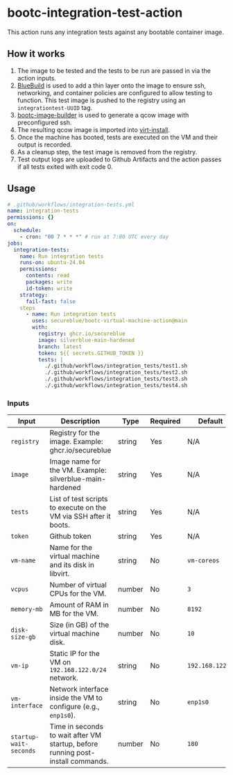 # bootc-integration-test-action

This action runs any integration tests against any bootable container image.

## How it works

1. The image to be tested and the tests to be run are passed in via the action inputs.
2. [BlueBuild](https://blue-build.org/) is used to add a thin layer onto the image to ensure ssh, networking, and container policies are configured to allow testing to function. This test image is pushed to the registry using an `integrationtest-UUID` tag.
3. [bootc-image-builder](https://github.com/osbuild/bootc-image-builder) is used to generate a qcow image with preconfigured ssh.
4. The resulting qcow image is imported into [virt-install](https://linux.die.net/man/1/virt-install).
5. Once the machine has booted, tests are executed on the VM and their output is recorded.
6. As a cleanup step, the test image is removed from the registry. 
7. Test output logs are uploaded to Github Artifacts and the action passes if all tests exited with exit code 0.

## Usage

```yaml
# .github/workflows/integration-tests.yml
name: integration-tests
permissions: {}
on:
  schedule:
    - cron: "00 7 * * *" # run at 7:00 UTC every day 
jobs:
  integration-tests:
    name: Run integration tests
    runs-on: ubuntu-24.04
    permissions:
      contents: read
      packages: write
      id-token: write
    strategy:
      fail-fast: false 
    steps
      - name: Run integration tests
        uses: secureblue/bootc-virtual-machine-action@main
        with:          
          registry: ghcr.io/secureblue
          image: silverblue-main-hardened
          branch: latest
          token: ${{ secrets.GITHUB_TOKEN }}
          tests: |
            ./.github/workflows/integration_tests/test1.sh
            ./.github/workflows/integration_tests/test2.sh
            ./.github/workflows/integration_tests/test3.sh
            ./.github/workflows/integration_tests/test4.sh
```

### Inputs

| Input                  | Description                                                                    | Type   | Required | Default         |
| ---------------------- | ------------------------------------------------------------------------------ | ------ | -------- | --------------- |
| `registry`             | Registry for the image. Example: ghcr.io/secureblue                            | string | Yes      | N/A             |
| `image`                | Image name for the VM. Example: silverblue-main-hardened                       | string | Yes      | N/A             |
| `tests`                | List of test scripts to execute on the VM via SSH after it boots.              | string | Yes      | N/A             |
| `token`                | Github token                                                                   | string | Yes      | N/A             |
| `vm-name`              | Name for the virtual machine and its disk in libvirt.                          | string | No       | `vm-coreos`     |
| `vcpus`                | Number of virtual CPUs for the VM.                                             | number | No       | `3`             |
| `memory-mb`            | Amount of RAM in MB for the VM.                                                | number | No       | `8192`          |
| `disk-size-gb`         | Size (in GB) of the virtual machine disk.                                      | number | No       | `10`            |
| `vm-ip`                | Static IP for the VM on `192.168.122.0/24` network.                            | string | No       | `192.168.122.2` |
| `vm-interface`         | Network interface inside the VM to configure (e.g., `enp1s0`).                 | string | No       | `enp1s0`        |
| `startup-wait-seconds` | Time in seconds to wait after VM startup, before running post-install commands.| number | No       | `180`           |

